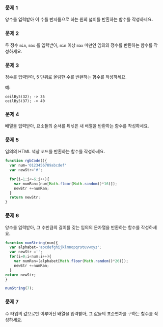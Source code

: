 ### 문제 1

양수를 입력받아 이 수를 반지름으로 하는 원의 넓이를 반환하는 함수를 작성하세요.

### 문제 2

두 정수 `min`, `max` 를 입력받아, `min` 이상 `max` 미만인 임의의 정수를 반환하는 함수를 작성하세요.

### 문제 3

정수를 입력받아, 5 단위로 올림한 수를 반환하는 함수를 작성하세요.

예:
```
ceilBy5(32); -> 35
ceilBy5(37); -> 40
```

### 문제 4

배열을 입력받아, 요소들의 순서를 뒤섞은 새 배열을 반환하는 함수를 작성하세요.

### 문제 5

임의의 HTML 색상 코드를 반환하는 함수를 작성하세요.

```javascript
function rgbCode(){
  var num='0123456789abcdef'
  var newStr='#';
  
  for(i=1;i<=6;i++){
    var numRan=(num[Math.floor(Math.random()*16)]);
    newStr +=numRan;
  }
  return newStr;
}
```



### 문제 6

양수를 입력받아, 그 수만큼의 길이를 갖는 임의의 문자열을 반환하는 함수를 작성하세요.

```javascript
function numString(num){
  var alphabet='abcdefghijklmnopqrstuvwxyz';
  var newStr ='';
  for(i=0;i<num;i++){
    var numRan=(alphabet[Math.floor(Math.random()*26)]);
    newStr +=numRan;
  }  
return newStr;
}

numString(7);

```



### 문제 7

수 타입의 값으로만 이루어진 배열을 입력받아, 그 값들의 표준편차를 구하는 함수를 작성하세요.
